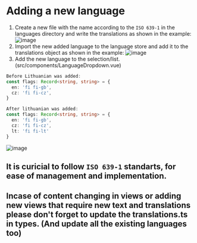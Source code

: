 # Adding a new language

1. Create a new file with the name according to the `ISO 639-1` in the languages directory and write the translations as shown in the example:
   ![image](https://github.com/monero-atm/atm-web/assets/82507565/fc2b828e-c1e9-4539-837b-cead9e344770)
2. Import the new added language to the language store and add it to the translations object as shown in the example:
   ![image](https://github.com/monero-atm/atm-web/assets/82507565/36f31be7-dcdb-45ad-8ec7-16b422b0fbfe)
3. Add the new language to the selection/list.(src/components/LanguageDropdown.vue)

```typescript
Before Lithuanian was added:
const flags: Record<string, string> = {
  en: 'fi fi-gb',
  cz: 'fi fi-cz',
}

After lithuanian was added:
const flags: Record<string, string> = {
  en: 'fi fi-gb',
  cz: 'fi fi-cz',
  lt: 'fi fi-lt'
}
```

![image](https://github.com/monero-atm/atm-web/assets/82507565/11ad6706-6063-47db-a8bc-23caa6cd5bc2)

## It is curicial to follow `ISO 639-1` standarts, for ease of management and implementation.

## Incase of content changing in views or adding new views that require new text and translations please don't forget to update the translations.ts in types. (And update all the existing languages too)
